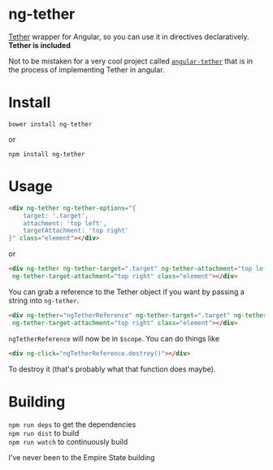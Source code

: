 ng-tether
=========

[Tether](http://tether.io) wrapper for Angular, so you can use it in directives declaratively. **Tether is included**

Not to be mistaken for a very cool project called [`angular-tether`](https://github.com/nissoh/angular-tether) that is in the process of implementing Tether in angular.

# Install

`bower install ng-tether`

or 

`npm install ng-tether`

# Usage

```html
<div ng-tether ng-tether-options="{
    target: '.target',
    attachment: 'top left',
    targetAttachment: 'top right'
}" class="element"></div>
```

or

```html
<div ng-tether ng-tether-target=".target" ng-tether-attachment="top left"
 ng-tether-target-attachment="top right" class="element"></div>
```

You can grab a reference to the Tether object if you want by passing a string into `ng-tether`. 

```html
<div ng-tether="ngTetherReference" ng-tether-target=".target" ng-tether-attachment="top left"
 ng-tether-target-attachment="top right" class="element"></div>
```

`ngTetherReference` will now be in `$scope`. You can do things like

```html
<div ng-click="ngTetherReference.destroy()"></div>
```

To destroy it (that's probably what that function does maybe). 


# Building

`npm run deps` to get the dependencies  
`npm run dist` to build  
`npm run watch` to continuously build   

I've never been to the Empire State building
